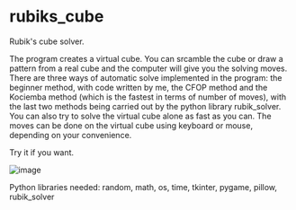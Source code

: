 # rubiks_cube
Rubik's cube solver.

The program creates a virtual cube. You can srcamble the cube or draw a pattern from a real cube and the computer will give you the solving moves. There are three ways of automatic solve implemented in the program: the beginner method, with code written by me, the CFOP method and the Kociemba method (which is the fastest in terms of number of moves), with the last two methods being carried out by the python library rubik_solver. You can also try to solve the virtual cube alone as fast as you can. The moves can be done on the virtual cube using keyboard or mouse, depending on your convenience.

Try it if you want.

![image](https://github.com/Lapricode/rubiks_cube/assets/91993549/14c3ff3c-8beb-439c-9195-f9d9256dd7b0)

Python libraries needed: random, math, os, time, tkinter, pygame, pillow, rubik_solver
